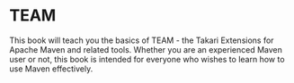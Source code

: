 # TEAM

This book will teach you the basics of TEAM - the Takari Extensions for Apache Maven and related tools. Whether you are an experienced Maven user or not, this book is intended for everyone who wishes to learn how to use Maven effectively.
